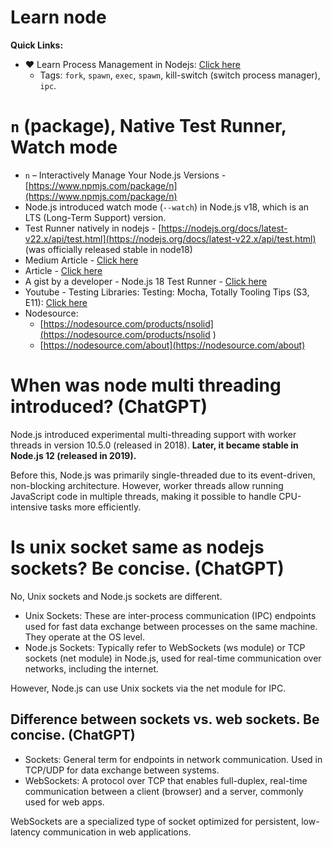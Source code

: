 # Learn node

**Quick Links:**

- ❤️ Learn Process Management in Nodejs: [Click here](./process-management/README.md)
  - Tags: `fork`, `spawn`, `exec`, `spawn`, kill-switch (switch process manager), `ipc`.

# `n` (package), Native Test Runner, Watch mode


- `n` – Interactively Manage Your Node.js Versions - [https://www.npmjs.com/package/n](https://www.npmjs.com/package/n)
- Node.js introduced watch mode (`--watch`) in Node.js v18, which is an LTS (Long-Term Support) version.
- Test Runner natively in nodejs - [https://nodejs.org/docs/latest-v22.x/api/test.html](https://nodejs.org/docs/latest-v22.x/api/test.html)
(was officially released stable in node18)
- Medium Article - [Click here](https://threkk.medium.com/i-tested-the-node-js-test-runner-so-you-dont-have-to-958b11db46ef)
- Article - [Click here](https://nodesource.com/blog/11-features-nodeJS-18-to-try)
- A gist by a developer - Node.js 18 Test Runner - [Click here](https://gist.github.com/subfuzion/11013a8435c9de5302430fd44c3f76a7#6-running-a-subset-of-tests)
- Youtube - Testing Libraries: Testing: Mocha, Totally Tooling Tips (S3, E11): [Click here](https://www.youtube.com/watch?v=L48AjLVgXS4)
- Nodesource:
  - [https://nodesource.com/products/nsolid](https://nodesource.com/products/nsolid )
  - [https://nodesource.com/about](https://nodesource.com/about)


# When was node multi threading introduced? (ChatGPT)

Node.js introduced experimental multi-threading support with worker threads in version 10.5.0 (released in 2018). **Later, it became stable in Node.js 12 (released in 2019).**

Before this, Node.js was primarily single-threaded due to its event-driven, non-blocking architecture. However, worker threads allow running JavaScript code in multiple threads, making it possible to handle CPU-intensive tasks more efficiently.

# Is unix socket same as nodejs sockets? Be concise. (ChatGPT)

No, Unix sockets and Node.js sockets are different.

- Unix Sockets: These are inter-process communication (IPC) endpoints used for fast data exchange between processes on the same machine. They operate at the OS level.
- Node.js Sockets: Typically refer to WebSockets (ws module) or TCP sockets (net module) in Node.js, used for real-time communication over networks, including the internet.

However, Node.js can use Unix sockets via the net module for IPC.

## Difference between sockets vs. web sockets. Be concise. (ChatGPT)

- Sockets: General term for endpoints in network communication. Used in TCP/UDP for data exchange between systems.
- WebSockets: A protocol over TCP that enables full-duplex, real-time communication between a client (browser) and a server, commonly used for web apps.

WebSockets are a specialized type of socket optimized for persistent, low-latency communication in web applications.
